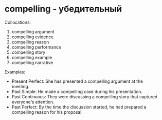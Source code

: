 # compelling - убедительный

Collocations:

1. compelling argument
2. compelling evidence
3. compelling reason
4. compelling performance
5. compelling story
6. compelling example
7. compelling narrative

Examples:

- Present Perfect: She has presented a compelling argument at the meeting.
- Past Simple: He made a compelling case during his presentation.
- Past Continuous: They were discussing a compelling story that captured everyone's attention.
- Past Perfect: By the time the discussion started, he had prepared a compelling reason for his proposal.